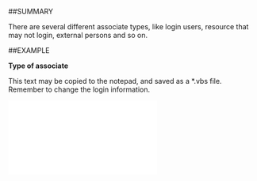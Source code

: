 

##SUMMARY

There are several different associate types, like login users, resource that may not login, external persons and so on.


##EXAMPLE

**Type of associate**

This text may be copied to the notepad, and saved as a *.vbs file. Remember to change the login information.

![](../../Examples/vbs/SOAssociate.Type.vbs.txt)





